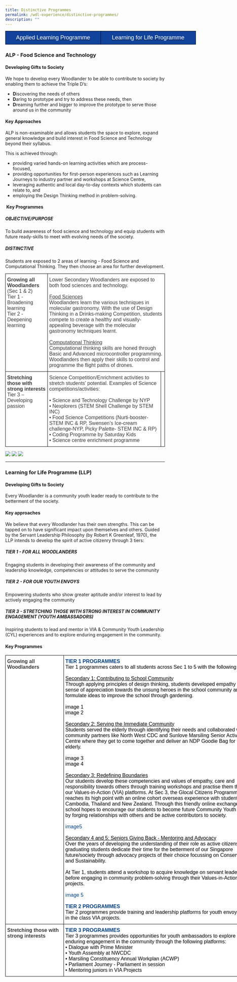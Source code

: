 ```yaml
---
title: Distinctive Programmes
permalink: /wdl-experience/distinctive-programmes/
description: ""
---
```

<style type="text/css">
.tg  {border-collapse:collapse;border-spacing:0;margin:0px auto;}
.tg td{border-color:black;border-style:solid;border-width:1px;font-family:Arial, sans-serif;font-size:14px;
  overflow:hidden;padding:10px 5px;word-break:normal;}
.tg th{border-color:black;border-style:solid;border-width:1px;font-family:Arial, sans-serif;font-size:14px;
  font-weight:normal;overflow:hidden;padding:10px 5px;word-break:normal;}
.tg .tg-wxe1{background-color:#11439c;color:#ffffff;font-size:18px;text-align:center;vertical-align:middle}
</style>
<table class="tg" style="undefined;table-layout: fixed; width: 602px">
<colgroup>
<col style="width: 301px">
<col style="width: 301px">
</colgroup>
<tbody>
  <tr>
    <td class="tg-wxe1"><a href="#1">
			<span style="color:#FFF">Applied Learning Programme</span></a></td>
		<td class="tg-wxe1"><a href="#2"><span style="color:#FFF">Learning for Life Programme</span></a></td>
  </tr>
</tbody>
</table>


<a id="1"></a>

### ALP - Food Science and Technology

#### Developing Gifts to Society

We hope to develop every Woodlander to be able to contribute to society by enabling them to achieve the Triple D’s:

*   **D**iscovering the needs of others
*   **D**aring to prototype and try to address these needs, then
*   **D**reaming further and bigger to improve the prototype to serve those around us in the community

#### Key Approaches

ALP is non-examinable and allows students the space to explore, expand general knowledge and build interest in Food Science and Technology beyond their syllabus.

This is achieved through:

*   providing varied hands-on learning activities which are process-focused,
*   providing opportunities for first-person experiences such as Learning Journeys to industry partner and workshops at Science Centre,
*   leveraging authentic and local day-to-day contexts which students can relate to, and
*   employing the Design Thinking method in problem-solving.

####  Key Programmes

##### OBJECTIVE/PURPOSE

To build awareness of food science and technology and equip students with future ready-skills to meet with evolving needs of the society.

##### DISTINCTIVE

Students are exposed to 2 areas of learning - Food Science and Computational Thinking. They then choose an area for further development.

<style type="text/css">
.tg  {border-collapse:collapse;border-spacing:0;margin:0px auto;}
.tg td{border-color:black;border-style:solid;border-width:1px;font-family:Arial, sans-serif;font-size:14px;
  overflow:hidden;padding:10px 5px;word-break:normal;}
.tg th{border-color:black;border-style:solid;border-width:1px;font-family:Arial, sans-serif;font-size:14px;
  font-weight:normal;overflow:hidden;padding:10px 5px;word-break:normal;}
.tg .tg-oku2{background-color:#FFF;color:#3A3A3A;font-size:16px;text-align:left;vertical-align:top}
.tg .tg-l8if{background-color:#FFF;color:#3A3A3A;font-size:16px;font-weight:bold;text-align:left;vertical-align:top}
.tg .tg-0lax{text-align:left;vertical-align:top}
</style>
<table class="tg">
<tbody>
  <tr>
    <td class="tg-l8if"><span style="font-weight:bold;font-style:inherit">Growing all Woodlanders</span><br><span style="font-weight:400;font-style:inherit">(Sec 1 &amp; 2)</span><br><span style="font-weight:400;font-style:inherit">Tier 1 - Broadening learning</span><br><span style="font-weight:400;font-style:inherit">Tier 2 - Deepening learning</span><br></td>
    <td class="tg-oku2" colspan="2"><span style="font-weight:400;font-style:inherit">Lower Secondary Woodlanders are exposed to both food sciences and technology.</span><br><br><span style="font-weight:inherit;font-style:inherit;text-decoration:underline">Food Sciences</span><br><span style="font-weight:inherit;font-style:inherit">Woodlanders learn the various techniques in molecular gastronomy. With the use of Design Thinking in a Drinks-making Competition, students compete to create a healthy and visually-appealing beverage with the molecular gastronomy techniques learnt.</span><br><br><span style="font-weight:400;font-style:inherit;text-decoration:underline">Computational Thinking</span><br><span style="font-weight:inherit;font-style:inherit">Computational thinking skills are honed through Basic and Advanced microcontroller programming. Woodlanders then apply their skills to control and programme the flight paths of drones.</span></td>
  </tr>
  <tr>
    <td class="tg-l8if"><span style="font-weight:bold;font-style:inherit">Stretching those with strong interests</span><br><span style="font-weight:400;font-style:inherit">Tier 3 – Developing passion</span><br></td>
    <td class="tg-oku2"><span style="font-weight:400;font-style:inherit">Science Competition/Enrichment activities to stretch students’ potential. Examples of Science competitions/activities:</span><br><br><span style="font-weight:400;font-style:normal">• </span><span style="font-style:inherit">Science and Technology Challenge by NYP</span><br><span style="font-weight:400;font-style:normal">•</span><span style="font-weight:400;font-style:inherit"> Nexplorers (STEM Shell Challenge by STEM INC)</span><br><span style="font-weight:400;font-style:normal">•</span><span style="font-weight:400;font-style:inherit"> Food Science Competitions (Nurti-booster- STEM INC &amp; RP, Swensen’s Ice-cream challenge-NYP, Picky Palette- STEM INC &amp; RP)</span><br><span style="font-weight:400;font-style:normal">•</span><span style="font-weight:400;font-style:inherit"> Coding Programme by Saturday Kids </span><br><span style="font-weight:400;font-style:normal">•</span><span style="font-weight:400;font-style:inherit"> Science centre enrichment programme</span></td>
    <td class="tg-0lax"></td>
  </tr>
</tbody>
</table>

![](/images/alp1.png)
![](/images/alp2.png)
![](/images/alp3.png)


--------

<a id="2"></a>


### Learning for Life Programme (LLP)

#### Developing Gifts to Society

Every Woodlander is a community youth leader ready to contribute to the betterment of the society.

#### Key approaches

We believe that every Woodlander has their own strengths. This can be tapped on to have significant impact upon themselves and others. Guided by the Servant Leadership Philosophy (by Robert K Greenleaf, 1970), the LLP intends to develop the spirit of active citizenry through 3 tiers:

##### **TIER 1 - FOR ALL WOODLANDERS**

Engaging students in developing their awareness of the community and leadership knowledge, competencies or attitudes to serve the community

##### **TIER 2 - FOR OUR YOUTH ENVOYS**

Empowering students who show greater aptitude and/or interest to lead by actively engaging the community

##### **TIER 3 - STRETCHING THOSE WITH STRONG INTEREST IN COMMUNITY ENGAGEMENT (YOUTH AMBASSADORS)**

Inspiring students to lead and mentor in VIA & Community Youth Leadership (CYL) experiences and to explore enduring engagement in the community.

#### Key Programmes

<style type="text/css">
.tg  {border-collapse:collapse;border-spacing:0;margin:0px auto;}
.tg td{border-color:black;border-style:solid;border-width:1px;font-family:Arial, sans-serif;font-size:14px;
  overflow:hidden;padding:10px 5px;word-break:normal;}
.tg th{border-color:black;border-style:solid;border-width:1px;font-family:Arial, sans-serif;font-size:14px;
  font-weight:normal;overflow:hidden;padding:10px 5px;word-break:normal;}
.tg .tg-g43m{background-color:#FFF;color:#034289;font-size:16px;text-align:left;vertical-align:top}
.tg .tg-l8if{background-color:#FFF;color:#3A3A3A;font-size:16px;font-weight:bold;text-align:left;vertical-align:top}
</style>
<table class="tg" style="undefined;table-layout: fixed; width: 800px">
<colgroup>
<col style="width: 184px">
<col style="width: 616px">
</colgroup>
<tbody>
  <tr>
    <td class="tg-l8if"><span style="font-weight:bold;font-style:inherit">Growing all Woodlanders</span><br></td>
    <td class="tg-g43m"><span style="font-weight:bold;font-style:inherit">TIER 1 PROGRAMMES </span><br><span style="font-style:inherit;color:#000">Tier 1 programmes caters to all students across Sec 1 to 5 with the following themes:</span><br><br><span style="font-style:inherit;text-decoration:underline;color:#000">Secondary 1: Contributing to School Community</span><br><span style="font-style:inherit;color:#000">Through applying principles of design thinking, students developed empathy and a sense of appreciation towards the unsung heroes in the school community and formulate ideas to improve the school through gardening.</span><br><br><span style="font-style:inherit;color:#000">image 1</span><br><span style="font-style:inherit;color:#000">image 2</span><br><br><span style="font-style:inherit;text-decoration:underline;color:#000">Secondary 2: Serving the Immediate Community</span><br><span style="font-style:inherit;color:#000">Students served the elderly through identifying their needs and collaborated with community partners like North West CDC and Sunlove Marsiling Senior Activity Centre where they get to come together and deliver an NDP Goodie Bag for the elderly.</span><br><br><span style="font-style:inherit;color:#000">image 3</span><br><span style="font-style:inherit;color:#000">image 4</span><br><br><span style="font-style:inherit;text-decoration:underline;color:#000">Secondary 3: Redefining Boundaries</span><br><span style="font-style:inherit;color:#000">Our students develop these competencies and values of empathy, care and responsibility towards others through training workshops and practise them through our Values-in-Action (VIA) platforms. At Sec 3, the Glocal Citizens Programme reaches its high point with an online cohort overseas experience with students from Cambodia, Thailand and New Zealand. Through this friendly online exchange, the school hopes to encourage our students to become future Community Youth Leaders by forging relationships with others and be active contributors to society.</span><br><br>image5<br><br><span style="font-style:inherit;text-decoration:underline;color:#000">Secondary 4 and 5: Seniors Giving Back - Mentoring and Advocacy</span><br><span style="font-style:inherit;color:#000">Over the years of developing the understanding of their role as active citizens, the graduating students dedicate their time for the betterment of our Singapore future/society through advocacy projects of their choice  focussing on Conservation and Sustainability.</span><br><br><span style="font-style:inherit;color:#000">At Tier 1, students attend a workshop to acquire knowledge on servant leadership before engaging in community problem-solving through their Values-in-Action projects.</span><br><br><span style="font-weight:400;font-style:normal">image 5</span><br><br><span style="font-weight:bold;font-style:inherit;color:#034289">TIER 2 PROGRAMMES</span><br><span style="font-style:inherit;color:#000">Tier 2 programmes provide training and leadership platforms for youth envoys to lead in the class VIA projects.</span><br></td>
  </tr>
  <tr>
    <td class="tg-l8if"><span style="font-weight:bold;font-style:inherit">Stretching those with strong interests</span><br></td>
    <td class="tg-g43m"><span style="font-weight:bold">TIER 3 PROGRAMMES</span><br><span style="font-style:inherit;color:#000">Tier 3 programmes provides opportunities for youth ambassadors to explore enduring engagement in the community through the following platforms:</span><br><span style="font-weight:400;font-style:normal;color:#000">•</span><span style="font-style:inherit;color:#000"> Dialogue with Prime Minister</span><br><span style="font-weight:400;font-style:normal;color:#000">•</span><span style="font-style:inherit;color:#000"> Youth Assembly at NWCDC</span><br><span style="font-weight:400;font-style:normal;color:#000">•</span><span style="font-style:inherit;color:#000"> Marsiling Constituency Annual Workplan (ACWP)</span><br><span style="font-weight:400;font-style:normal;color:#000">•</span><span style="font-style:inherit;color:#000"> Parliament Journey - Parliament in session</span><br><span style="font-weight:400;font-style:normal;color:#000">•</span><span style="font-style:inherit;color:#000"> Mentoring juniors in VIA Projects</span></td>
  </tr>
</tbody>
</table>